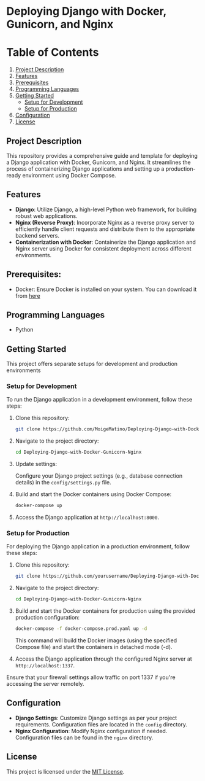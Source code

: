 # Deploying Django with Docker, Gunicorn, and Nginx

# Table of Contents
1. [Project Description](#project-description)
2. [Features](#features)
3. [Prerequisites](#prerequisites)
4. [Programming Languages](#programming-languages)
5. [Getting Started](#getting-started)
    - [Setup for Development](#setup-for-development)
    - [Setup for Production](#setup-for-production)
6. [Configuration](#configuration)
7. [License](#license)

## Project Description
This repository provides a comprehensive guide and template for deploying a Django application with Docker, Gunicorn, and Nginx. It streamlines the process of containerizing Django applications and setting up a production-ready environment using Docker Compose.

## Features
- **Django**: Utilize Django, a high-level Python web framework, for building robust web applications.
- **Nginx (Reverse Proxy)**: Incorporate Nginx as a reverse proxy server to efficiently handle client requests and distribute them to the appropriate backend servers.
- **Containerization with Docker**: Containerize the Django application and Nginx server using Docker for consistent deployment across different environments.

## Prerequisites:

- Docker: Ensure Docker is installed on your system. You can download it from [here](https://www.docker.com/products/docker-desktop/)

## Programming Languages
- Python 

## Getting Started
This project offers separate setups for development and production environments


### Setup for Development
To run the Django application in a development environment, follow these steps:

1. Clone this repository:
    ```bash
    git clone https://github.com/MoigeMatino/Deploying-Django-with-Docker-Gunicorn-Nginx.git
    ```

2. Navigate to the project directory:
    ```bash
    cd Deploying-Django-with-Docker-Gunicorn-Nginx
    ```
3. Update settings:

    Configure your Django project settings (e.g., database connection details) in the `config/settings.py` file.
   
5. Build and start the Docker containers using Docker Compose:
    ```bash
    docker-compose up
    ```

6. Access the Django application at `http://localhost:8000`.
   

### Setup for Production
For deploying the Django application in a production environment, follow these steps:

1. Clone this repository:
    ```bash
    git clone https://github.com/yourusername/Deploying-Django-with-Docker-Gunicorn-Nginx.git
    ```

2. Navigate to the project directory:
    ```bash
    cd Deploying-Django-with-Docker-Gunicorn-Nginx
    ```

3. Build and start the Docker containers for production using the provided production configuration:
    ```bash
    docker-compose -f docker-compose.prod.yaml up -d
    ```
    This command will build the Docker images (using the specified Compose file) and start the containers in detached mode (-d).

4. Access the Django application through the configured Nginx server at `http://localhost:1337`.
    
Ensure that your firewall settings allow traffic on port 1337 if you're accessing the server remotely.


## Configuration
- **Django Settings**: Customize Django settings as per your project requirements. Configuration files are located in the `config` directory.
- **Nginx Configuration**: Modify Nginx configuration if needed. Configuration files can be found in the `nginx` directory.


## License
This project is licensed under the [MIT License](LICENSE).
